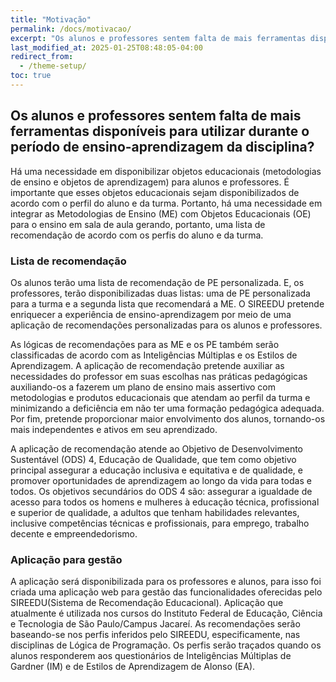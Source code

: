 ```yaml
---
title: "Motivação"
permalink: /docs/motivacao/
excerpt: "Os alunos e professores sentem falta de mais ferramentas disponíveis para utilizar durante o período de ensino-aprendizagem da disciplina?"
last_modified_at: 2025-01-25T08:48:05-04:00
redirect_from:
  - /theme-setup/
toc: true
---
```


## Os alunos e professores sentem falta de mais ferramentas disponíveis para utilizar durante o período de ensino-aprendizagem da disciplina?

Há uma necessidade em disponibilizar objetos educacionais (metodologias de ensino e objetos de aprendizagem) para alunos e professores. É importante que esses objetos educacionais sejam disponibilizados de acordo com o perfil do aluno e da turma. Portanto, há uma necessidade em integrar as Metodologias de Ensino (ME) com Objetos Educacionais (OE) para o ensino em sala de aula gerando, portanto, uma lista de recomendação de acordo com os perfis do aluno e da turma.

### Lista de recomendação

Os alunos terão uma lista de recomendação de PE personalizada. E, os professores, terão disponibilizadas duas listas: uma de PE personalizada para a turma e a segunda lista que
recomendará a ME. O SIREEDU pretende enriquecer a experiência de ensino-aprendizagem por meio de uma aplicação de recomendações personalizadas para os alunos e professores.

As lógicas de recomendações para as ME e os PE também serão classificadas de acordo com as Inteligências Múltiplas e os Estilos de Aprendizagem. A aplicação de recomendação
pretende auxiliar as necessidades do professor em suas escolhas nas práticas pedagógicas auxiliando-os a fazerem um plano de ensino mais assertivo com metodologias e produtos
educacionais que atendam ao perfil da turma e minimizando a deficiência em não ter uma formação pedagógica adequada. Por fim, pretende proporcionar maior envolvimento dos alunos, tornando-os mais independentes e ativos em seu aprendizado.

A aplicação de recomendação atende ao Objetivo de Desenvolvimento Sustentável (ODS) 4, Educação de Qualidade, que tem como objetivo principal assegurar a educação inclusiva e equitativa e de qualidade, e promover oportunidades de aprendizagem ao longo da vida para todas e todos. Os objetivos secundários do ODS 4 são: assegurar a igualdade de acesso para todos os homens e mulheres à educação técnica, profissional e superior de qualidade, a adultos que tenham habilidades relevantes, inclusive competências técnicas e profissionais, para emprego, trabalho decente e empreendedorismo.

### Aplicação para gestão

A aplicação será disponibilizada para os professores e alunos, para isso foi criada uma aplicação web para gestão das funcionalidades oferecidas pelo SIREEDU(Sistema de Recomendação Educacional). Aplicação que atualmente é utilizada nos cursos do Instituto Federal de Educação, Ciência e Tecnologia de São Paulo/Campus Jacareí. As recomendações
serão baseando-se nos perfis inferidos pelo SIREEDU, especificamente, nas disciplinas de Lógica de Programação. Os perfis serão traçados quando os alunos responderem aos questionários de Inteligências Múltiplas de Gardner (IM) e de Estilos de Aprendizagem de Alonso (EA).
